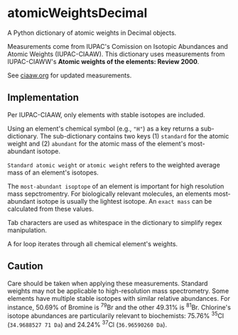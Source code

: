 # atomicWeightsDecimal

A Python dictionary of atomic weights in Decimal objects.

Measurements come from IUPAC's Comission on Isotopic Abundances and Atomic Weights (IUPAC-CIAAW). This dictionary uses measurements from IUPAC-CIAWW's **Atomic weights of the elements: Review 2000**.

See [ciaaw.org](https://www.caaw.og) for updated measurements.

## Implementation

Per IUPAC-CIAAW, only elements with stable isotopes are included.

Using an element's chemical symbol (e.g., `"H"`) as a key returns a sub-dictionary. The sub-dictionary contains two keys (1) `standard` for the atomic weight and (2) `abundant` for the atomic mass of the element's most-abundant isotope.

`Standard atomic weight` or `atomic weight` refers to the weighted average mass of an element's isotopes. 

The `most-abundant isoptope` of an element is important for high resolution mass sepctromentry. For biologically relevant molecules, an elements most-abundant isotope is usually the lightest isotope. An `exact mass` can be calculated from these values.

Tab characters are used as whitespace in the dictionary to simplify regex manipulation.

A for loop iterates through all chemical element's weights.

## Caution

Care should be taken when applying these measurements. Standard weights may not be applicable to high-resolution mass spectrometry. Some elements have multiple stable isotopes with similar relative abundances. For instance, 50.69% of Bromine is <sup>79</sup>Br and the other 49.31% is <sup>81</sup>Br. Chlorine's isotope abundances are particularily relevant to biochemists: 75.76% <sup>35</sup>Cl (`34.9688527 71 Da`) and 24.24% <sup>37</sup>Cl (`36.96590260 Da`).